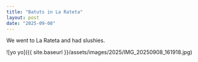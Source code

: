 ```yaml
---
title: "Batuts in La Rateta"
layout: post
date: "2025-09-08"
---
```


We went to La Rateta and had slushies.

![yo yo]({{ site.baseurl }}/assets/images/2025/IMG_20250908_161918.jpg)

